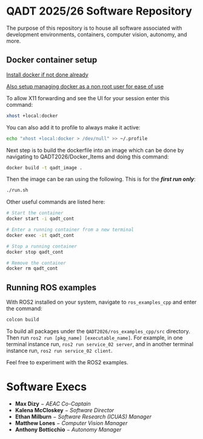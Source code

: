 # QADT 2025/26 Software Repository

The purpose of this repository is to house all software associated with development environments, containers, computer vision, autonomy, and more.

## Docker container setup

[Install docker if not done already](https://docs.docker.com/engine/install/ubuntu/)

[Also setup managing docker as a non root user for ease of use](https://docs.docker.com/engine/install/linux-postinstall/#manage-docker-as-a-non-root-user)

To allow X11 forwarding and see the UI for your session enter this command:

```bash
xhost +local:docker
```

You can also add it to profile to always make it active:

```bash
echo "xhost +local:docker > /dev/null" >> ~/.profile
```

Next step is to build the dockerfile into an image which can be done by navigating to QADT2026/Docker_Items and doing this command:

```bash
docker build -t qadt_image .
```

Then the image can be ran using the following. This is for the ***first run only***:
```bash
./run.sh
```

Other useful commands are listed here:
```bash
# Start the container
docker start -i qadt_cont

# Enter a running container from a new terminal
docker exec -it qadt_cont

# Stop a running container
docker stop qadt_cont

# Remove the container
docker rm qadt_cont
```

## Running ROS examples

With ROS2 installed on your system, navigate to `ros_examples_cpp` and enter the command:

```bash
colcon build
```

To build all packages under the `QADT2026/ros_examples_cpp/src` directory. Then run `ros2 run [pkg_name] [executable_name]`. For example, in one terminal instance run, `ros2 run service_02 server`, and in another terminal instance run, `ros2 run service_02 client`.

Feel free to experiment with the ROS2 examples.

# Software Execs

- **Max Dizy** $-$ *AEAC Co-Captain*
- **Kalena McCloskey** $-$ *Software Director*
- **Ethan Milburn** $-$ *Software Research (ICUAS) Manager*
- **Matthew Lones** $-$ *Computer Vision Manager*
- **Anthony Botticchio** $-$ *Autonomy Manager*
